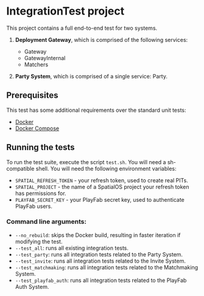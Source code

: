 # IntegrationTest project

This project contains a full end-to-end test for two systems.

1. **Deployment Gateway**, which is comprised of the following services:
   * Gateway
   * GatewayInternal
   * Matchers

2. **Party System**, which is comprised of a single service: Party.

## Prerequisites

This test has some additional requirements over the standard unit tests:

- [Docker](https://docs.docker.com/install/)
- [Docker Compose](https://docs.docker.com/compose/)

## Running the tests

To run the test suite, execute the script `test.sh`. You will need a sh-compatible shell. You will need the following environment variables:
- `SPATIAL_REFRESH_TOKEN` - your refresh token, used to create real PITs.
- `SPATIAL_PROJECT` - the name of a SpatialOS project your refresh token has permissions for.
- `PLAYFAB_SECRET_KEY` - your PlayFab secret key, used to authenticate PlayFab users.

### Command line arguments:
- `--no_rebuild`: skips the Docker build, resulting in faster iteration if modifying the test.
- `--test_all`: runs all existing integration tests.
- `--test_party`: runs all integration tests related to the Party System.
- `--test_invite`: runs all integration tests related to the Invite System.
- `--test_matchmaking`: runs all integration tests related to the Matchmaking System.
- `--test_playfab_auth`: runs all integration tests related to the PlayFab Auth System.
